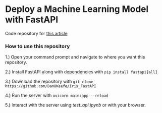 # Deploy a Machine Learning Model with FastAPI

Code repository for [this article](https://dantokeefe.medium.com/deploy-a-machine-learning-model-with-fastapi-7a98bf7cb7c3)

### How to use this repository
1.) Open your command prompt and navigate to where you want this repository.

2.) Install FastAPI along with dependencies with `pip install fastapi[all]`

3.) Download the repository with `git clone https://github.com/DanOKeefe/Iris_FastAPI`

4.) Run the server with `uvicorn main:app --reload`

5.) Interact with the server using *test_api.ipynb* or with your browser.
